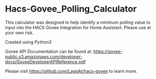 # Hacs-Govee_Polling_Calculator
This calculator was designed to help identify a minimum polling value to input into the HACS Govee Integration for Home Assistant.  Please use at your own risk. 

Created using Python3

Govee API Documentation can be found at: https://govee-public.s3.amazonaws.com/developer-docs/GoveeDeveloperAPIReference.pdf

Please visit https://github.com/LaggAt/hacs-govee to learn more.
